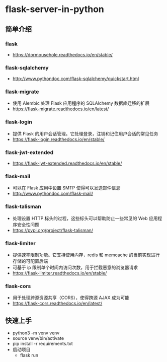 # flask-server-in-python

## 简单介绍

### flask

- https://dormousehole.readthedocs.io/en/stable/

### flask-sqlalchemy

- http://www.pythondoc.com/flask-sqlalchemy/quickstart.html

### flask-migrate

- 使用 Alembic 处理 Flask 应用程序的 SQLAlchemy 数据库迁移的扩展
- https://flask-migrate.readthedocs.io/en/latest/

### flask-login

- 提供 Flask 的用户会话管理。它处理登录，注销和记住用户会话的常见任务
- https://flask-login.readthedocs.io/en/stable/

### flask-jwt-extended

- https://flask-jwt-extended.readthedocs.io/en/stable/

### flask-mail

- 可以在 Flask 应用中设置 SMTP 使得可以发送邮件信息
- http://www.pythondoc.com/flask-mail/

### flask-talisman

- 处理设置 HTTP 标头的过程，这些标头可以帮助防止一些常见的 Web 应用程序安全性问题
- https://pypi.org/project/flask-talisman/

### flask-limiter

- 提供速率限制功能。它支持使用内存，redis 和 memcache 的当前实现进行存储的可配置后端
- 可基于 ip 限制单个时间内访问次数，用于拦截恶意的浏览器请求
- https://flask-limiter.readthedocs.io/en/stable/

### flask-cors

- 用于处理跨源资源共享（CORS），使得跨源 AJAX 成为可能
- https://flask-cors.readthedocs.io/en/latest/

## 快速上手

- python3 -m venv venv
- source venv/bin/activate
- pip install -r requirements.txt
- 启动项目
  - flask run
